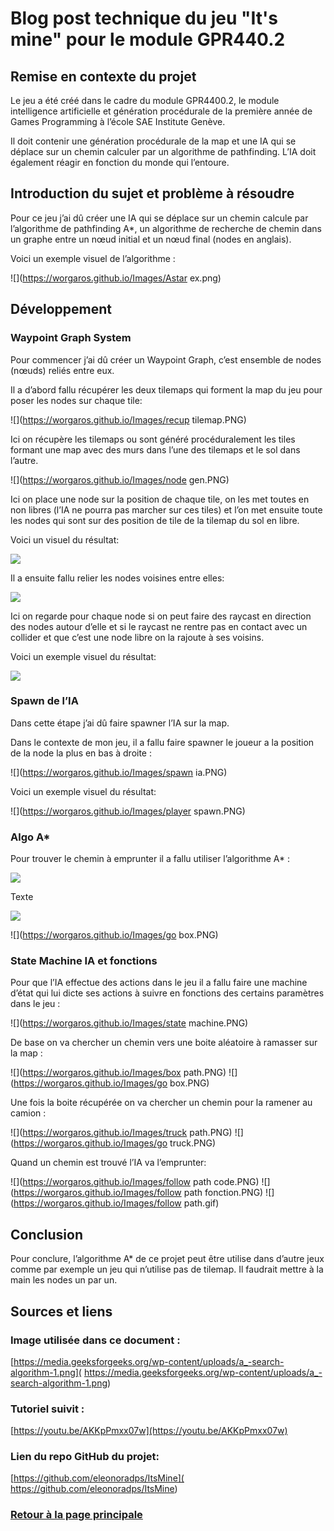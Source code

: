 # Blog post technique du jeu "It's mine" pour le module GPR440.2

## Remise en contexte du projet
Le jeu a été créé dans le cadre du module GPR4400.2, le module intelligence artificielle et génération procédurale de la première année de Games Programming à l’école SAE Institute Genève.

Il doit contenir une génération procédurale de la map et une IA qui se déplace sur un chemin calculer par un algorithme de pathfinding. L’IA doit également réagir en fonction du monde qui l’entoure.
 
 
## Introduction du sujet et problème à résoudre
Pour ce jeu j’ai dû créer une IA qui se déplace sur un chemin calcule par l’algorithme de pathfinding A*, un algorithme de recherche de chemin dans un graphe entre un nœud initial et un nœud final (nodes en anglais).

Voici un exemple visuel de l’algorithme :

![](https://worgaros.github.io/Images/Astar ex.png)


## Développement
### Waypoint Graph System
Pour commencer j’ai dû créer un Waypoint Graph, c’est ensemble de nodes (nœuds) reliés entre eux.

Il a d’abord fallu récupérer les deux tilemaps qui forment la map du jeu pour poser les nodes sur chaque tile:

![](https://worgaros.github.io/Images/recup tilemap.PNG)

Ici on récupère les tilemaps ou sont généré procéduralement les tiles formant une map avec des murs dans l’une des tilemaps et le sol dans l’autre.

![](https://worgaros.github.io/Images/node gen.PNG)

Ici on place une node sur la position de chaque tile, on les met toutes en non libres (l’IA ne pourra pas marcher sur ces tiles) et l’on met ensuite toute les nodes qui sont sur des position de tile de la tilemap du sol en libre.

Voici un visuel du résultat:

![](https://worgaros.github.io/Images/nodes.PNG)

Il a ensuite fallu relier les nodes voisines entre elles:

![](https://worgaros.github.io/Images/voisins.PNG)

Ici on regarde pour chaque node si on peut faire des raycast en direction des nodes autour d’elle et si le raycast ne rentre pas en contact avec un collider et que c’est une node libre on la rajoute à ses voisins.

Voici un exemple visuel du résultat:

![](https://worgaros.github.io/Images/neighbors.PNG)


### Spawn de l’IA
Dans cette étape j’ai dû faire spawner l’IA sur la map.

Dans le contexte de mon jeu, il a fallu faire spawner le joueur a la position de la node la plus en bas à droite :

![](https://worgaros.github.io/Images/spawn ia.PNG)

Voici un exemple visuel du résultat:

![](https://worgaros.github.io/Images/player spawn.PNG)


### Algo A*
Pour trouver le chemin à emprunter il a fallu utiliser l’algorithme A* :

![](https://worgaros.github.io/Images/Astar.PNG)

Texte

![](https://worgaros.github.io/Images/retrace.PNG)



![](https://worgaros.github.io/Images/go box.PNG)


### State Machine IA et fonctions
Pour que l’IA effectue des actions dans le jeu il a fallu faire une machine d’état qui lui dicte ses actions à suivre en fonctions des certains paramètres dans le jeu :

![](https://worgaros.github.io/Images/state machine.PNG)

De base on va chercher un chemin vers une boite aléatoire à ramasser sur la map :

![](https://worgaros.github.io/Images/box path.PNG)
![](https://worgaros.github.io/Images/go box.PNG)

Une fois la boite récupérée on va chercher un chemin pour la ramener au camion :

![](https://worgaros.github.io/Images/truck path.PNG)
![](https://worgaros.github.io/Images/go truck.PNG)

Quand un chemin est trouvé l’IA va l’emprunter:

![](https://worgaros.github.io/Images/follow path code.PNG)
![](https://worgaros.github.io/Images/follow path fonction.PNG)
![](https://worgaros.github.io/Images/follow path.gif)


## Conclusion
 Pour conclure, l’algorithme A* de ce projet peut être utilise dans d’autre jeux comme par exemple un jeu qui n’utilise pas de tilemap. Il faudrait mettre à la main les nodes un par un.


## Sources et liens
### Image utilisée dans ce document :
[https://media.geeksforgeeks.org/wp-content/uploads/a_-search-algorithm-1.png]( https://media.geeksforgeeks.org/wp-content/uploads/a_-search-algorithm-1.png)


### Tutoriel suivit :
[https://youtu.be/AKKpPmxx07w](https://youtu.be/AKKpPmxx07w)


### Lien du repo GitHub du projet:
[https://github.com/eleonoradps/ItsMine]( https://github.com/eleonoradps/ItsMine)


### [Retour à la page principale](https://worgaros.github.io/)
